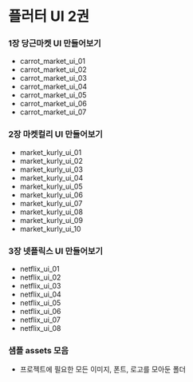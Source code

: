 # 플러터 UI 2권

### 1장 당근마켓 UI 만들어보기
 - carrot_market_ui_01
 - carrot_market_ui_02
 - carrot_market_ui_03
 - carrot_market_ui_04
 - carrot_market_ui_05
 - carrot_market_ui_06
 - carrot_market_ui_07

### 2장 마켓컬리 UI 만들어보기
- market_kurly_ui_01
- market_kurly_ui_02
- market_kurly_ui_03
- market_kurly_ui_04
- market_kurly_ui_05
- market_kurly_ui_06
- market_kurly_ui_07
- market_kurly_ui_08
- market_kurly_ui_09
- market_kurly_ui_10

### 3장 넷플릭스 UI 만들어보기
- netflix_ui_01
- netflix_ui_02
- netflix_ui_03
- netflix_ui_04
- netflix_ui_05
- netflix_ui_06
- netflix_ui_07
- netflix_ui_08

### 샘플 assets 모음
- 프로젝트에 필요한 모든 이미지, 폰트, 로고를 모아둔 폴더